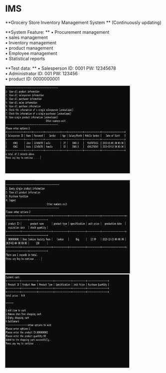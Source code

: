 # IMS
**Grocery Store Inventory Management System  **
(Continuously updating)  

**System Feature: ** 
• Procurement management  
• sales management  
• Inventory management  
• product management  
• Employee management  
• Statistical reports  

**Test data: ** 
• Salesperson   ID: 0001  PW: 12345678   
• Administrator ID: 001   PW: 123456   
• product ID: 0000000001  


<img src="https://github.com/HarveyGH/IMS/blob/main/Img_folder/Employee management.jpg" width="400" height="300" alt="Image Description">
<img src="https://github.com/HarveyGH/IMS/blob/main/Img_folder/product.jpg" width="400" height="300" alt="Image Description">
<img src="https://github.com/HarveyGH/IMS/blob/main/Img_folder/Add_item.jpg" width="400" height="300" alt="Image Description">
